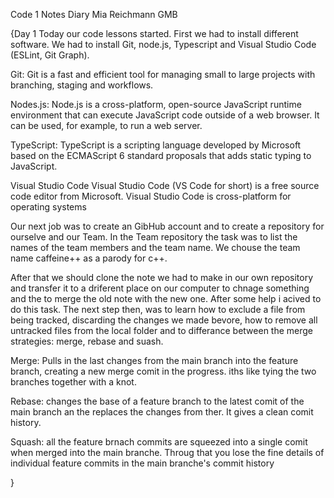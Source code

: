 Code 1 Notes Diary      Mia Reichmann GMB

{Day 1
Today our code lessons started. First we had to install different software. We had to install Git, node.js, Typescript and Visual Studio Code (ESLint, Git Graph).

Git:
Git is a fast and efficient tool for managing small to large projects with branching, staging and workflows. 

Nodes.js:
Node.js is a cross-platform, open-source JavaScript runtime environment that can execute JavaScript code outside of a web browser. It can be used, for example, to run a web server.

TypeScript:
TypeScript is a scripting language developed by Microsoft based on the ECMAScript 6 standard proposals that adds static typing to JavaScript.

Visual Studio Code
Visual Studio Code (VS Code for short) is a free source code editor from Microsoft. Visual Studio Code is cross-platform for operating systems

Our next job was to create an GibHub account and to create a repository for ourselve and our Team. In the Team repository the task was to list the names of the team members and the team name. We chouse the team name caffeine++ as a parody for c++. 

After that we should clone the note we had to make in our own repository and transfer it to a driferent place on our computer to chnage something and the to merge the old note with the new one. After some help i acived to do this task. The next step then, was to learn how to exclude a file from being tracked, discarding the changes we made bevore, how to remove all untracked files from the local folder and to differance between the merge strategies: merge, rebase and suash.

Merge:
Pulls in the last changes from the main branch into the feature branch, creating a new merge comit in the progress. iths like tying the two branches together with a knot.

Rebase:
changes the base of a feature branch to the latest comit of the main branch an the replaces the changes from ther. It gives a clean comit history.

Squash:
all the feature brnach commits are squeezed into a single comit when merged into the main branche. Throug that you lose the fine details of individual feature commits in the main branche's commit history

}
